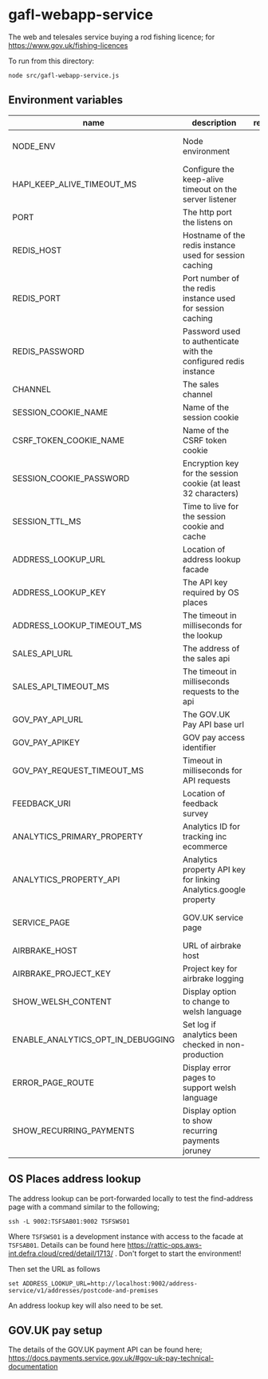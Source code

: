 # gafl-webapp-service

The web and telesales service buying a rod fishing licence; for https://www.gov.uk/fishing-licences

To run from this directory:

`node src/gafl-webapp-service.js`

## Environment variables

| name                              | description                                                      | required | default                                                   | valid                         |
| --------------------------------- | ---------------------------------------------------------------- | :------: | --------------------------------------------------------- | ----------------------------- |
| NODE_ENV                          | Node environment                                                 |    no    |                                                           | development, test, production |
| HAPI_KEEP_ALIVE_TIMEOUT_MS        | Configure the keep-alive timeout on the server listener          |    no    | 1 minute                                                  |                               |
| PORT                              | The http port the listens on                                     |    no    | 3000                                                      |                               |
| REDIS_HOST                        | Hostname of the redis instance used for session caching          |   yes    |                                                           |                               |
| REDIS_PORT                        | Port number of the redis instance used for session caching       |    no    | 6379                                                      |                               |
| REDIS_PASSWORD                    | Password used to authenticate with the configured redis instance |    no    |                                                           |                               |
| CHANNEL                           | The sales channel                                                |    no    | websales                                                  | websales, telesales           |
| SESSION_COOKIE_NAME               | Name of the session cookie                                       |    no    | sid                                                       |                               |
| CSRF_TOKEN_COOKIE_NAME            | Name of the CSRF token cookie                                    |    no    | rlsctkn                                                   |                               |
| SESSION_COOKIE_PASSWORD           | Encryption key for the session cookie (at least 32 characters)   |   yes    |                                                           |                               |
| SESSION_TTL_MS                    | Time to live for the session cookie and cache                    |    no    | 10800000                                                  |                               |
| ADDRESS_LOOKUP_URL                | Location of address lookup facade                                |    no    |                                                           |                               |
| ADDRESS_LOOKUP_KEY                | The API key required by OS places                                |    no    |                                                           |                               |
| ADDRESS_LOOKUP_TIMEOUT_MS         | The timeout in milliseconds for the lookup                       |    no    | 10000                                                     |                               |
| SALES_API_URL                     | The address of the sales api                                     |    no    | http://0.0.0.0:4000                                       |                               |
| SALES_API_TIMEOUT_MS              | The timeout in milliseconds requests to the api                  |    no    | 10000                                                     |                               |
| GOV_PAY_API_URL                   | The GOV.UK Pay API base url                                      |    no    | Yes                                                       |                               |
| GOV_PAY_APIKEY                    | GOV pay access identifier                                        |    no    | Yes                                                       |                               |
| GOV_PAY_REQUEST_TIMEOUT_MS        | Timeout in milliseconds for API requests                         |    no    | Yes                                                       |                               |
| FEEDBACK_URI                      | Location of feedback survey                                      |    no    | #                                                         |                               |
| ANALYTICS_PRIMARY_PROPERTY        | Analytics ID for tracking inc ecommerce                          |    no    |                                                           |                               |
| ANALYTICS_PROPERTY_API            | Analytics property API key for linking Analytics.google property |    no    |                                                           |                               |
| SERVICE_PAGE                      | GOV.UK service page                                              |    no    | https://www.gov.uk/fishing-licences/buy-a-fishing-licence |                               |
| AIRBRAKE_HOST                     | URL of airbrake host                                             |    no    |                                                           |                               |
| AIRBRAKE_PROJECT_KEY              | Project key for airbrake logging                                 |    no    |                                                           |                               |
| SHOW_WELSH_CONTENT                | Display option to change to welsh language                       |    no    |                                                           |                               |
| ENABLE_ANALYTICS_OPT_IN_DEBUGGING | Set log if analytics been checked in non-production              |    no    |                                                           |                               |
| ERROR_PAGE_ROUTE                  | Display error pages to support welsh language                    |    no    |                                                           |                               |
| SHOW_RECURRING_PAYMENTS           | Display option to show recurring payments joruney           |    no    |                                                           |                               |

## OS Places address lookup

The address lookup can be port-forwarded locally to test the find-address page with a command similar to the following;

`ssh -L 9002:TSFSAB01:9002 TSFSWS01`

Where `TSFSWS01` is a development instance with access to the facade at `TSFSAB01`. Details can be found here https://rattic-ops.aws-int.defra.cloud/cred/detail/1713/ . Don't forget to start the environment!

Then set the URL as follows

`set ADDRESS_LOOKUP_URL=http://localhost:9002/address-service/v1/addresses/postcode-and-premises`

An address lookup key will also need to be set.

## GOV.UK pay setup

The details of the GOV.UK payment API can be found here; https://docs.payments.service.gov.uk/#gov-uk-pay-technical-documentation
